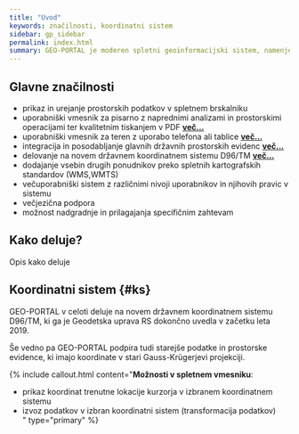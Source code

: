 ```yaml
---
title: "Uvod"
keywords: značilnosti, koordinatni sistem
sidebar: gp_sidebar
permalink: index.html
summary: GEO-PORTAL je moderen spletni geoinformacijski sistem, namenjen podjetjem, javnim ustanovam in drugim organizacijam, za delo s prostorskimi podatki v pisarni in na terenu.
---
```


## Glavne značilnosti

- prikaz in urejanje prostorskih podatkov v spletnem brskalniku
- uporabniški vmesnik za pisarno z naprednimi analizami in prostorskimi operacijami ter kvalitetnim tiskanjem v PDF **[več...](gp_sklopi.html#2-spletni-vmesnik)**
- uporabniški vmesnik za teren z uporabo telefona ali tablice **[več...](gp_sklopi.html#3-mobilni-vmesnik)**
- integracija in posodabljanje glavnih državnih prostorskih evidenc **[več...](gp_podatki.html)**
- delovanje na novem državnem koordinatnem sistemu D96/TM **[več...](#ks)**
- dodajanje vsebin drugih ponudnikov preko spletnih kartografskih standardov (WMS,WMTS)
- večuporabniški sistem z različnimi nivoji uporabnikov in njihovih pravic v sistemu
- večjezična podpora
- možnost nadgradnje in prilagajanja specifičnim zahtevam

## Kako deluje?

Opis kako deluje

## Koordinatni sistem {#ks}

GEO-PORTAL v celoti deluje na novem državnem koordinatnem sistemu D96/TM, ki ga je Geodetska uprava RS dokončno uvedla v začetku
leta 2019. 

Še vedno pa GEO-PORTAL podpira tudi starejše podatke in prostorske evidence, ki imajo koordinate v stari Gauss-Krügerjevi projekciji.

{% include callout.html content="**Možnosti v spletnem vmesniku**:<br/>
- prikaz koordinat trenutne lokacije kurzorja v izbranem koordinatnem sistemu<br/>
- izvoz podatkov v izbran koordinatni sistem (transformacija podatkov)<br/>
" type="primary" %} 